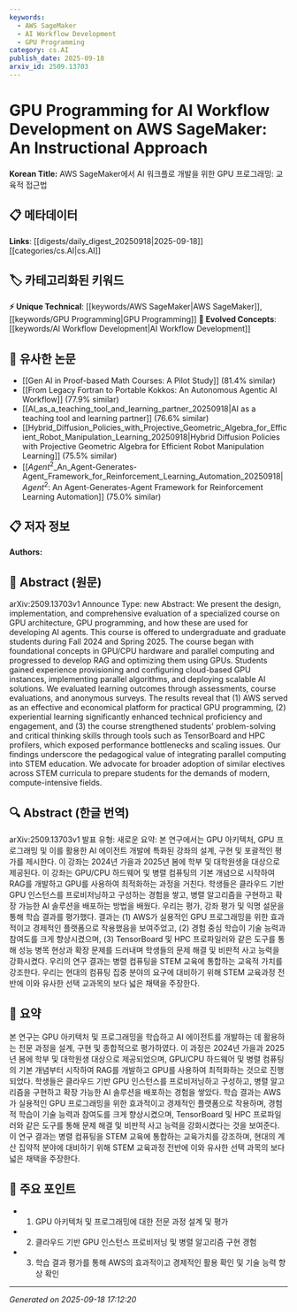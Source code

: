 ```yaml
---
keywords:
  - AWS SageMaker
  - AI Workflow Development
  - GPU Programming
category: cs.AI
publish_date: 2025-09-18
arxiv_id: 2509.13703
---
```


<!-- KEYWORD_LINKING_METADATA:
{
  "processed_timestamp": "2025-09-22 22:27:24.848570",
  "vocabulary_version": "1.0",
  "selected_keywords": [
    "AWS SageMaker",
    "AI Workflow Development",
    "GPU Programming"
  ],
  "rejected_keywords": [
    "Parallel Computing",
    "Experiential Learning"
  ],
  "similarity_scores": {
    "AWS SageMaker": 0.8,
    "AI Workflow Development": 0.77,
    "GPU Programming": 0.78
  },
  "extraction_method": "AI_prompt_based",
  "budget_applied": true
}
-->


# GPU Programming for AI Workflow Development on AWS SageMaker: An Instructional Approach

**Korean Title:** AWS SageMaker에서 AI 워크플로 개발을 위한 GPU 프로그래밍: 교육적 접근법

## 📋 메타데이터

**Links**: [[digests/daily_digest_20250918|2025-09-18]]   [[categories/cs.AI|cs.AI]]

## 🏷️ 카테고리화된 키워드
**⚡ Unique Technical**: [[keywords/AWS SageMaker|AWS SageMaker]], [[keywords/GPU Programming|GPU Programming]]
**🚀 Evolved Concepts**: [[keywords/AI Workflow Development|AI Workflow Development]]

## 🔗 유사한 논문
- [[Gen AI in Proof-based Math Courses: A Pilot Study]] (81.4% similar)
- [[From Legacy Fortran to Portable Kokkos: An Autonomous Agentic AI Workflow]] (77.9% similar)
- [[AI_as_a_teaching_tool_and_learning_partner_20250918|AI as a teaching tool and learning partner]] (76.6% similar)
- [[Hybrid_Diffusion_Policies_with_Projective_Geometric_Algebra_for_Efficient_Robot_Manipulation_Learning_20250918|Hybrid Diffusion Policies with Projective Geometric Algebra for Efficient Robot Manipulation Learning]] (75.5% similar)
- [[$Agent^2$_An_Agent-Generates-Agent_Framework_for_Reinforcement_Learning_Automation_20250918|$Agent^2$: An Agent-Generates-Agent Framework for Reinforcement Learning Automation]] (75.0% similar)

## 📋 저자 정보

**Authors:** 

## 📄 Abstract (원문)

arXiv:2509.13703v1 Announce Type: new 
Abstract: We present the design, implementation, and comprehensive evaluation of a specialized course on GPU architecture, GPU programming, and how these are used for developing AI agents. This course is offered to undergraduate and graduate students during Fall 2024 and Spring 2025. The course began with foundational concepts in GPU/CPU hardware and parallel computing and progressed to develop RAG and optimizing them using GPUs. Students gained experience provisioning and configuring cloud-based GPU instances, implementing parallel algorithms, and deploying scalable AI solutions. We evaluated learning outcomes through assessments, course evaluations, and anonymous surveys. The results reveal that (1) AWS served as an effective and economical platform for practical GPU programming, (2) experiential learning significantly enhanced technical proficiency and engagement, and (3) the course strengthened students' problem-solving and critical thinking skills through tools such as TensorBoard and HPC profilers, which exposed performance bottlenecks and scaling issues. Our findings underscore the pedagogical value of integrating parallel computing into STEM education. We advocate for broader adoption of similar electives across STEM curricula to prepare students for the demands of modern, compute-intensive fields.

## 🔍 Abstract (한글 번역)

arXiv:2509.13703v1 발표 유형: 새로운
요약: 본 연구에서는 GPU 아키텍처, GPU 프로그래밍 및 이를 활용한 AI 에이전트 개발에 특화된 강좌의 설계, 구현 및 포괄적인 평가를 제시한다. 이 강좌는 2024년 가을과 2025년 봄에 학부 및 대학원생을 대상으로 제공된다. 이 강좌는 GPU/CPU 하드웨어 및 병렬 컴퓨팅의 기본 개념으로 시작하여 RAG를 개발하고 GPU를 사용하여 최적화하는 과정을 거친다. 학생들은 클라우드 기반 GPU 인스턴스를 프로비저닝하고 구성하는 경험을 쌓고, 병렬 알고리즘을 구현하고 확장 가능한 AI 솔루션을 배포하는 방법을 배웠다. 우리는 평가, 강좌 평가 및 익명 설문을 통해 학습 결과를 평가했다. 결과는 (1) AWS가 실용적인 GPU 프로그래밍을 위한 효과적이고 경제적인 플랫폼으로 작용했음을 보여주었고, (2) 경험 중심 학습이 기술 능력과 참여도를 크게 향상시켰으며, (3) TensorBoard 및 HPC 프로파일러와 같은 도구를 통해 성능 병목 현상과 확장 문제를 드러내며 학생들의 문제 해결 및 비판적 사고 능력을 강화시켰다. 우리의 연구 결과는 병렬 컴퓨팅을 STEM 교육에 통합하는 교육적 가치를 강조한다. 우리는 현대의 컴퓨팅 집중 분야의 요구에 대비하기 위해 STEM 교육과정 전반에 이와 유사한 선택 교과목의 보다 넓은 채택을 주장한다.

## 📝 요약

본 연구는 GPU 아키텍처 및 프로그래밍을 학습하고 AI 에이전트를 개발하는 데 활용하는 전문 과정을 설계, 구현 및 종합적으로 평가하였다. 이 과정은 2024년 가을과 2025년 봄에 학부 및 대학원생 대상으로 제공되었으며, GPU/CPU 하드웨어 및 병렬 컴퓨팅의 기본 개념부터 시작하여 RAG를 개발하고 GPU를 사용하여 최적화하는 것으로 진행되었다. 학생들은 클라우드 기반 GPU 인스턴스를 프로비저닝하고 구성하고, 병렬 알고리즘을 구현하고 확장 가능한 AI 솔루션을 배포하는 경험을 쌓았다. 학습 결과는 AWS가 실용적인 GPU 프로그래밍을 위한 효과적이고 경제적인 플랫폼으로 작용하며, 경험적 학습이 기술 능력과 참여도를 크게 향상시켰으며, TensorBoard 및 HPC 프로파일러와 같은 도구를 통해 문제 해결 및 비판적 사고 능력을 강화시켰다는 것을 보여준다. 이 연구 결과는 병렬 컴퓨팅을 STEM 교육에 통합하는 교육가치를 강조하며, 현대의 계산 집약적 분야에 대비하기 위해 STEM 교육과정 전반에 이와 유사한 선택 과목의 보다 넓은 채택을 주장한다.

## 🎯 주요 포인트

- 1. GPU 아키텍처 및 프로그래밍에 대한 전문 과정 설계 및 평가

- 2. 클라우드 기반 GPU 인스턴스 프로비저닝 및 병렬 알고리즘 구현 경험

- 3. 학습 결과 평가를 통해 AWS의 효과적이고 경제적인 활용 확인 및 기술 능력 향상 확인

---

*Generated on 2025-09-18 17:12:20*